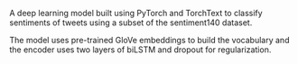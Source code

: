 A deep learning model built using PyTorch and TorchText to classify sentiments of tweets using a subset of the sentiment140 dataset.

The model uses pre-trained GloVe embeddings to build the vocabulary and the encoder uses two layers of biLSTM and dropout for regularization.

